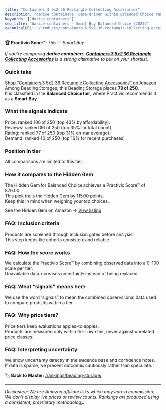 ```yaml
---
title: "Containers 3 5x2 36 Rectangle Collecting Accessories"
description: "darice containers: Data-driven within Balanced Choice ranking using the Practivio Score™. Positioned by quality, value, demand, findability, momentum."
keywords: ["darice containers"]
seo_title: "darice containers — Smart Buy Balanced Choice (2025)"
canonicalURL: "/products/containers-3-5x2-36-rectangle-collecting-accessories-B098P7D8ND/"
---
```


**🏆 Practivio Score™:** 755 — _Smart Buy_


*If you're comparing **darice containers**, **[Containers 3 5x2 36 Rectangle Collecting Accessories](https://www.amazon.com/dp/B098P7D8ND?tag=practivio-20)** is a strong alternative to put on your shortlist.*
### Quick take
[Shop “Containers 3 5x2 36 Rectangle Collecting Accessories” on Amazon](https://www.amazon.com/dp/B098P7D8ND?tag=practivio-20)
Among Beading Storages, this Beading Storage places **79 of 250**.  
It is classified in the **Balanced Choice tier**, where Practivio recommends it as a **Smart Buy**.

### What the signals indicate
Price: ranked 106 of 250 (top 43% by affordability).  
Reviews: ranked 86 of 250 (top 35% for total count).  
Rating: ranked 77 of 250 (top 31% on star average).  
Demand: ranked 40 of 250 (top 16% for recent purchases).

### Position in tier
All comparisons are limited to this tier.

### How it compares to the Hidden Gem
The Hidden Gem for Balanced Choice achieves a Practivio Score™ of 870.00.  
This pick trails the Hidden Gem by 115.00 points.  
Keep this in mind when weighing your top choices.  

See the Hidden Gem on Amazon → [View listing](https://www.amazon.com/dp/B00FZVPWTI?tag=practivio-20)

### FAQ: Inclusion criteria
Products are screened through inclusion gates before analysis.  
This step keeps the cohorts consistent and reliable.

### FAQ: How the score works
We calculate the Practivio Score™ by combining observed data into a 0–100 scale per tier.  
Unavailable data increases uncertainty instead of being replaced.

### FAQ: What “signals” means here
We use the word “signals” to mean the combined observational data used to compare products within a tier.

### FAQ: Why price tiers?
Price tiers keep evaluations apples-to-apples.  
Products are measured only within their own tier, never against unrelated price classes.

### FAQ: Interpreting uncertainty
We show uncertainty directly in the evidence base and confidence notes.  
If data is sparse, we present outcomes cautiously rather than speculate.


🏷️ **Back to Master:** [/rankings/beading-storage/](/rankings/beading-storage/)

---
_Disclosure: We use Amazon affiliate links which may earn a commission. We don’t display live prices or review counts. Rankings are produced using a consistent, proprietary methodology._
